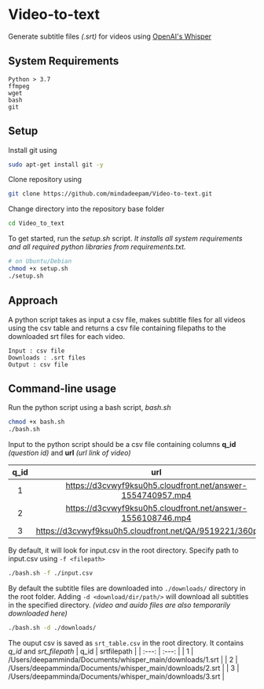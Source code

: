 # Video-to-text

Generate subtitle files *(.srt)* for videos using <a href="https://github.com/openai/whisper">OpenAI's Whisper</a>

## System Requirements

    Python > 3.7
    ffmpeg
    wget
    bash
    git

## Setup
Install git using 
```bash
sudo apt-get install git -y
```

Clone repository using 
```bash
git clone https://github.com/mindadeepam/Video-to-text.git
```

Change directory into the repository base folder 
```bash
cd Video_to_text
```

To get started, run the *setup.sh* script. 
*It installs all system requirements and all required python libraries from requirements.txt.*
    
```bash
# on Ubuntu/Debian
chmod +x setup.sh
./setup.sh
```

## Approach

A python script takes as input a csv file, makes subtitle files for all videos using the csv table and returns a csv file containing filepaths to the downloaded srt files for each video. 

    Input : csv file
    Downloads : .srt files 
    Output : csv file

## Command-line usage

Run the python script using a bash script, *bash.sh*
```bash
chmod +x bash.sh
./bash.sh
```

Input to the python script should be a csv file containing columns **q_id** *(question id)* and **url** *(url link of video)*

| q_id | url    | 
| :---:   | :---: | 
| 1 | https://d3cvwyf9ksu0h5.cloudfront.net/answer-1554740957.mp4   |
| 2 | https://d3cvwyf9ksu0h5.cloudfront.net/answer-1556108746.mp4   |
| 3 | https://d3cvwyf9ksu0h5.cloudfront.net/QA/9519221/360p.mp4  |


By default, it will look for input.csv in the root directory. Specify path to input.csv using `-f <filepath>`
```bash    
./bash.sh -f ./input.csv 
```

By default the subtitle files are downloaded into `./downloads/` directory in the root folder. Adding `-d <download/dir/path/>` will download all subtitles in the specified directory. *(video and auido files are also temporarily downloaded here)*

```bash    
./bash.sh -d ./downloads/ 
```

The ouput csv is saved as `srt_table.csv` in the root directory. It contains *q_id* and *srt_filepath*
| q_id | srtfilepath    | 
| :---:   | :---: | 
| 1 | /Users/deepamminda/Documents/whisper_main/downloads/1.srt |
| 2 | /Users/deepamminda/Documents/whisper_main/downloads/2.srt |
| 3 | /Users/deepamminda/Documents/whisper_main/downloads/3.srt |
